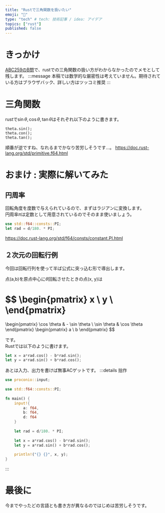 ```yaml
---
title: "Rustで三角関数を扱いたい"
emoji: "👏"
type: "tech" # tech: 技術記事 / idea: アイデア
topics: ["rust"]
published: false
---
```


# きっかけ
[ABC259のB問](https://atcoder.jp/contests/abc259/tasks/abc259_b)で、rustでの三角関数の扱い方がわからなかったのでメモとして残します。
:::message
本稿では数学的な厳密性は考えていません。期待されている方はブラウザバック、詳しい方はツッコミ推奨
:::

# 三角関数
rustで$\sin \theta, \cos\theta, \tan \theta$はそれぞれ以下のように書きます。
```
theta.sin();
theta.con();
theta.tan();
```
順番が逆ですね、なれるまでかなり苦労しそうです...。
https://doc.rust-lang.org/std/primitive.f64.html

# おまけ : 実際に解いてみた
## 円周率
回転角度を度数で与えられているので、まずはラジアンに変換します。  
円周率$\pi$は定数として用意されているのでそのまま使いましょう。
```rust
use std::f64::consts::PI;
let rad = d/180. * PI;
```
https://doc.rust-lang.org/std/f64/consts/constant.PI.html
## ２次元の回転行例
今回は回転行列を使って半ば公式に突っ込む形で導出します。  
  
点(a,b)を原点中心に$\theta$回転させたときの点(x, y)は

$$
\begin{pmatrix}
x \\
y \\
\end{pmatrix}
=
\begin{pmatrix}
\cos \theta & - \sin \theta \\
\sin \theta & \cos \theta 
\end{pmatrix}
\begin{pmatrix}
a \\
b
\end{pmatrix}
$$

です。  
Rustでは以下のように書けます。
```rust
let x = a*rad.cos() - b*rad.sin();
let y = a*rad.sin() + b*rad.cos();
```

あとは入力、出力を書けば無事ACゲットです。
:::details 拙作
```rust
use proconio::input;
 
use std::f64::consts::PI;
 
fn main() {
    input!{
        a: f64,
        b: f64,
        d: f64
    }
 
    let rad = d/180. * PI;
 
    let x = a*rad.cos() - b*rad.sin();
    let y = a*rad.sin() + b*rad.cos();
 
    println!("{} {}", x, y);
}
```
:::

# 最後に
今までやったどの言語とも書き方が異なるのではじめは苦労しそうです。